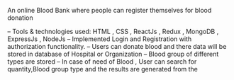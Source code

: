 
An online Blood Bank where people can register themselves for blood donation



– Tools & technologies used: HTML , CSS , ReactJs , Redux , MongoDB , ExpressJs , NodeJs
– Implemented Login and Registration with authorization functionality.
– Users can donate blood and there data will be stored in database of Hospital or Organization
– Blood group of different types are stored
– In case of need of Blood , User can search for quantity,Blood group type and the results are generated from the
